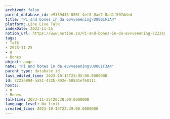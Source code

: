 ```yaml
---
archived: false
parent_database_id: e9339446-880f-4ef0-8ad7-8ad1f507dded
title: "Pi and bones in da evvveeening\U0001F3A4"
platform: Line Live Talk
indexDate: 2023-11-25
notion_url: https://www.notion.so/Pi-and-bones-in-da-evvveeening-7223e894aa51432b892e58501ef68111
tags:
- Talk
- 2023-11-25
- π
- Bones
object: page
name: "Pi and bones in da evvveeening\U0001F3A4"
parent_type: database_id
last_edited_time: 2023-10-15T23:05:00.0000000
id: 7223e894-aa51-432b-892e-58501ef68111
hosts:
- π
- Bones
talktime: 2023-11-25T20:30:00.0000000
language_level: No limit
created_time: 2023-10-15T22:39:00.0000000
---
```



   
   
   
   

   
























